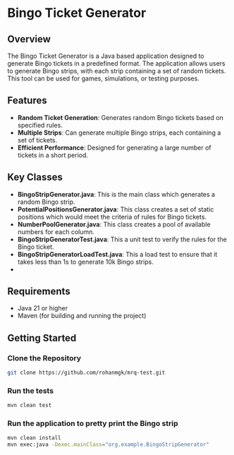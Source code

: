 # Bingo Ticket Generator

## Overview
The Bingo Ticket Generator is a Java based application designed to generate Bingo tickets in a predefined format. 
The application allows users to generate Bingo strips, with each strip containing a set of random tickets. 
This tool can be used for games, simulations, or testing purposes.

## Features
- **Random Ticket Generation**: Generates random Bingo tickets based on specified rules.
- **Multiple Strips**: Can generate multiple Bingo strips, each containing a set of tickets.
- **Efficient Performance**: Designed for generating a large number of tickets in a short period.

## Key Classes
- **BingoStripGenerator.java**: This is the main class which generates a random Bingo strip.
- **PotentialPositionsGenerator.java**: This class creates a set of static positions which would meet the criteria of rules for Bingo tickets.
- **NumberPoolGenerator.java**: This class creates a pool of available numbers for each column.
- **BingoStripGeneratorTest.java**: This a unit test to verify the rules for the Bingo ticket.
- **BingoStripGeneratorLoadTest.java**: This a load test to ensure that it takes less than 1s to generate 10k Bingo strips.
- 
## Requirements
- Java 21 or higher
- Maven (for building and running the project)

## Getting Started

### Clone the Repository
```bash
git clone https://github.com/rohanmgk/mrq-test.git
```

### Run the tests
```bash
mvn clean test
```
### Run the application to pretty print the Bingo strip
```bash
mvn clean install
mvn exec:java -Dexec.mainClass="org.example.BingoStripGenerator"
```
